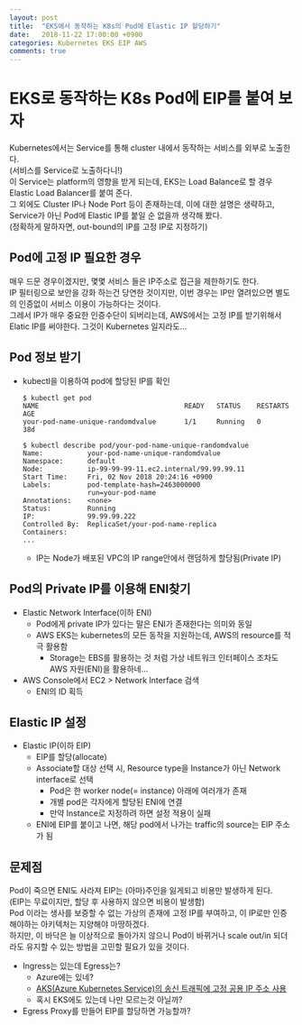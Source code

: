 ```yaml
---
layout: post
title:  "EKS에서 동작하는 K8s의 Pod에 Elastic IP 할당하기"
date:   2018-11-22 17:00:00 +0900
categories: Kubernetes EKS EIP AWS
comments: true
---
```

# EKS로 동작하는 K8s Pod에 EIP를 붙여 보자
Kubernetes에서는 Service를 통해 cluster 내에서 동작하는 서비스를 외부로 노출한다.  
(서비스를 Service로 노출하다니!)  
이 Service는 platform의 영향을 받게 되는데, EKS는 Load Balance로 할 경우 Elastic Load Balancer를 붙여 준다.  
그 외에도 Cluster IP나 Node Port 등이 존재하는데, 이에 대한 설명은 생략하고, Service가 아닌 Pod에 Elastic IP를 붙일 순 없을까 생각해 봤다.  
(정확하게 말하자면, out-bound의 IP를 고정 IP로 지정하기)  

## Pod에 고정 IP 필요한 경우
매우 드문 경우이겠지만, 몇몇 서비스 들은 IP주소로 접근을 제한하기도 한다.  
IP 필터링으로 보안을 강화 하는건 당연한 것이지만, 이번 경우는 IP만 열려있으면 별도의 인증없이 서비스 이용이 가능하다는 것이다.  
그레서 IP가 매우 중요한 인증수단이 되버리는데, AWS에서는 고정 IP를 받기위해서 Elatic IP를 써야한다. 그것이 Kubernetes 일지라도...

## Pod 정보 받기
  * kubectl을 이용하여 pod에 할당된 IP를 확인
    ~~~ ssh
    $ kubectl get pod
    NAME                                    READY   STATUS    RESTARTS   AGE
    your-pod-name-unique-randomdvalue       1/1     Running   0          38d

    $ kubectl describe pod/your-pod-name-unique-randomdvalue
    Name:           your-pod-name-unique-randomdvalue
    Namespace:      default
    Node:           ip-99-99-99-11.ec2.internal/99.99.99.11
    Start Time:     Fri, 02 Nov 2018 20:24:16 +0900
    Labels:         pod-template-hash=2463000000
                    run=your-pod-name
    Annotations:    <none>
    Status:         Running
    IP:             99.99.99.222
    Controlled By:  ReplicaSet/your-pod-name-replica
    Containers:
    ...
    ~~~
    + IP는 Node가 배포된 VPC의 IP range안에서 랜덤하게 할당됨(Private IP)

## Pod의 Private IP를 이용해 ENI찾기
  * Elastic Network Interface(이하 ENI)
    + Pod에게 private IP가 있다는 말은 ENI가 존재한다는 의미와 동일
    + AWS EKS는 kubernetes의 모든 동작을 지원하는데, AWS의 resource를 적극 활용함
      - Storage는 EBS를 활용하는 것 처럼 가상 네트워크 인터페이스 조차도 AWS 자원(ENI)을 활용하네...
  * AWS Console에서 EC2 > Network Interface 검색
    + ENI의 ID 획득

## Elastic IP 설정
  * Elastic IP(이하 EIP)
    + EIP를 할당(allocate)
    + Associate할 대상 선택 시, Resource type을 Instance가 아닌 Network interface로 선택
      - Pod은 한 worker node(= instance) 아래에 여러개가 존재
      - 개별 pod은 각자에게 할당된 ENI에 연결
      - 만약 Instance로 지정하려 하면 설정 적용이 실패
    + ENI에 EIP를 붙이고 나면, 해당 pod에서 나가는 traffic의 source는 EIP 주소가 됨

## 문제점
Pod이 죽으면 ENI도 사라져 EIP는 (아마)주인을 잃게되고 비용만 발생하게 된다.  
(EIP는 무료이지만, 할당 후 사용하지 않으면 비용이 발생함)  
Pod 이라는 생사를 보증할 수 없는 가상의 존재에 고정 IP를 부여하고, 이 IP로만 인증 해야하는 아키텍처는 지양해야 마땅하겠다.  
하지만, 이 바닥은 늘 이상적으로 돌아가지 않으니 Pod이 바뀌거나 scale out/in 되더라도 유지할 수 있는 방법을 고민할 필요가 있을 것이다.  
  * Ingress는 있는데 Egress는?
    + Azure에는 있네? 
    + [AKS(Azure Kubernetes Service)의 송신 트래픽에 고정 공용 IP 주소 사용](https://docs.microsoft.com/ko-kr/azure/aks/egress)
    + 혹시 EKS에도 있는데 나만 모르는것 아닐까?
  * Egress Proxy를 만들어 EIP를 할당하면 가능할까?
    